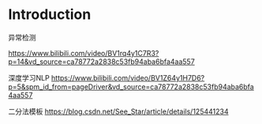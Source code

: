 # Introduction


异常检测

https://www.bilibili.com/video/BV1rq4y1C7R3?p=14&vd_source=ca78772a2838c53fb94aba6bfa4aa557


深度学习NLP
https://www.bilibili.com/video/BV1Z64y1H7D6?p=5&spm_id_from=pageDriver&vd_source=ca78772a2838c53fb94aba6bfa4aa557


二分法模板
https://blog.csdn.net/See_Star/article/details/125441234